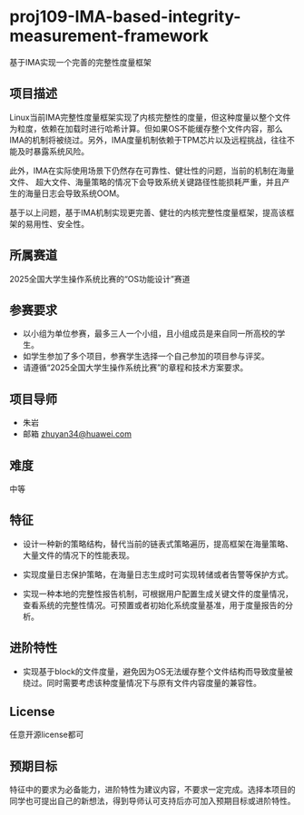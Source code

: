# proj109-IMA-based-integrity-measurement-framework
基于IMA实现一个完善的完整性度量框架

## 项目描述

Linux当前IMA完整性度量框架实现了内核完整性的度量，但这种度量以整个文件为粒度，依赖在加载时进行哈希计算。但如果OS不能缓存整个文件内容，那么IMA的机制将被绕过。另外，IMA度量机制依赖于TPM芯片以及远程挑战，往往不能及时暴露系统风险。

此外，IMA在实际使用场景下仍然存在可靠性、健壮性的问题，当前的机制在海量文件、 超大文件、海量策略的情况下会导致系统关键路径性能损耗严重，并且产生的海量日志会导致系统OOM。

基于以上问题，基于IMA机制实现更完善、健壮的内核完整性度量框架，提高该框架的易用性、安全性。

## 所属赛道

2025全国大学生操作系统比赛的“OS功能设计”赛道

## 参赛要求

- 以小组为单位参赛，最多三人一个小组，且小组成员是来自同一所高校的学生。
- 如学生参加了多个项目，参赛学生选择一个自己参加的项目参与评奖。
- 请遵循“2025全国大学生操作系统比赛”的章程和技术方案要求。

## 项目导师

- 朱岩
- 邮箱 zhuyan34@huawei.com

## 难度

中等

## 特征

- 设计一种新的策略结构，替代当前的链表式策略遍历，提高框架在海量策略、大量文件的情况下的性能表现。

- 实现度量日志保护策略，在海量日志生成时可实现转储或者告警等保护方式。

- 实现一种本地的完整性报告机制，可根据用户配置生成关键文件的度量情况，查看系统的完整性情况。可预置或者初始化系统度量基准，用于度量报告的分析。

  

## 进阶特性

- 实现基于block的文件度量，避免因为OS无法缓存整个文件结构而导致度量被绕过。同时需要考虑该种度量情况下与原有文件内容度量的兼容性。

## License

任意开源license都可

## 预期目标

特征中的要求为必备能力，进阶特性为建议内容，不要求一定完成。选择本项目的同学也可提出自己的新想法，得到导师认可支持后亦可加入预期目标或进阶特性。
